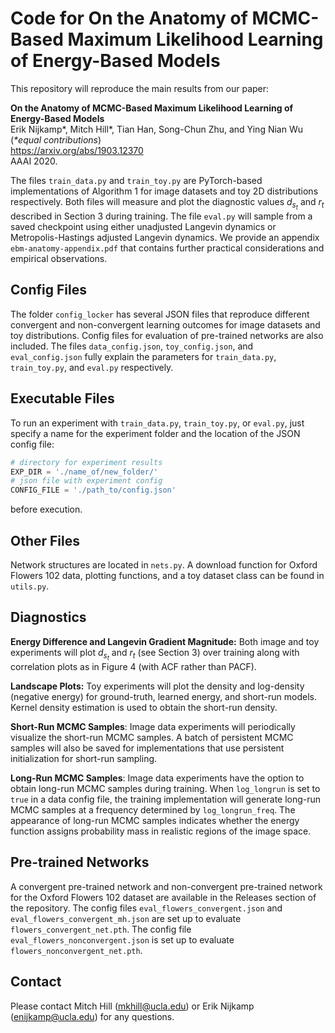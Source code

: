 # Code for **On the Anatomy of MCMC-Based Maximum Likelihood Learning of Energy-Based Models**

This repository will reproduce the main results from our paper:

**On the Anatomy of MCMC-Based Maximum Likelihood Learning of Energy-Based Models**<br/>Erik Nijkamp\*, Mitch Hill\*, Tian Han, Song-Chun Zhu, and Ying Nian Wu (*\*equal contributions*)<br/>https://arxiv.org/abs/1903.12370<br/>AAAI 2020.

The files ```train_data.py``` and ```train_toy.py``` are PyTorch-based implementations of Algorithm 1 for image datasets and toy 2D distributions respectively. Both files will measure and plot the diagnostic values $d_{s_t}$ and $r_t$ described in Section 3 during training. The file ```eval.py``` will sample from a saved checkpoint using either unadjusted Langevin dynamics or Metropolis-Hastings adjusted Langevin dynamics. We provide an appendix ```ebm-anatomy-appendix.pdf``` that contains further practical considerations and empirical observations.

## Config Files

The folder ```config_locker``` has several JSON files that reproduce different convergent and non-convergent learning outcomes for image datasets and toy distributions. Config files for evaluation of pre-trained networks are also included. The files ```data_config.json```, ```toy_config.json```, and ```eval_config.json``` fully explain the parameters for ```train_data.py```, ```train_toy.py```, and ```eval.py``` respectively.

## Executable Files

To run an experiment with ```train_data.py```, ```train_toy.py```, or ```eval.py```, just specify a name for the experiment folder and the location of the JSON config file:

```python
# directory for experiment results
EXP_DIR = './name_of/new_folder/'
# json file with experiment config
CONFIG_FILE = './path_to/config.json'
```

before execution.

## Other Files

Network structures are located in ```nets.py```. A download function for Oxford Flowers 102 data, plotting functions, and a toy dataset class can be found in ```utils.py```.

## Diagnostics

**Energy Difference and Langevin Gradient Magnitude:** Both image and toy experiments will plot $d_{s_t}$ and $r_t$ (see Section 3) over training along with correlation plots as in Figure 4 (with ACF rather than PACF).

**Landscape Plots:** Toy experiments will plot the density and log-density (negative energy) for ground-truth, learned energy, and short-run models. Kernel density estimation is used to obtain the short-run density.

**Short-Run MCMC Samples**: Image data experiments will periodically visualize the short-run MCMC samples. A batch of persistent MCMC samples will also be saved for implementations that use persistent initialization for short-run sampling.

**Long-Run MCMC Samples**: Image data experiments have the option to obtain long-run MCMC samples during training. When ```log_longrun``` is set to ```true``` in a data config file, the training implementation will generate long-run MCMC samples at a frequency determined by ```log_longrun_freq```. The appearance of long-run MCMC samples indicates whether the energy function assigns probability mass in realistic regions of the image space.

## Pre-trained Networks

A convergent pre-trained network and non-convergent pre-trained network for the Oxford Flowers 102 dataset are available in the Releases section of the repository. The config files ```eval_flowers_convergent.json``` and ```eval_flowers_convergent_mh.json``` are set up to evaluate ```flowers_convergent_net.pth```. The config file ```eval_flowers_nonconvergent.json``` is set up to evaluate ```flowers_nonconvergent_net.pth```.

## Contact

Please contact Mitch Hill (mkhill@ucla.edu) or Erik Nijkamp (enijkamp@ucla.edu) for any questions.
